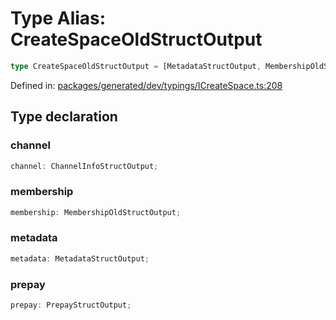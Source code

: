 # Type Alias: CreateSpaceOldStructOutput

```ts
type CreateSpaceOldStructOutput = [MetadataStructOutput, MembershipOldStructOutput, ChannelInfoStructOutput, PrepayStructOutput] & object;
```

Defined in: [packages/generated/dev/typings/ICreateSpace.ts:208](https://github.com/towns-protocol/towns/blob/0db1fd0ac7258e8db8cedfb6183e8eade8284fa1/packages/generated/dev/typings/ICreateSpace.ts#L208)

## Type declaration

### channel

```ts
channel: ChannelInfoStructOutput;
```

### membership

```ts
membership: MembershipOldStructOutput;
```

### metadata

```ts
metadata: MetadataStructOutput;
```

### prepay

```ts
prepay: PrepayStructOutput;
```
